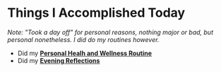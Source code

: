 # Things I Accomplished Today

_Note: "Took a day off" for personal reasons, nothing major or bad, but personal nonetheless. I did do my routines however._

- Did my **[Personal Healh and Wellness Routine](../../routines/2024/personal-health-and-wellness-routine/personal-health-and-wellness-routine-2024-week-7)**
- Did my **[Evening Reflections](../../routines/evening-reflections.md)**
